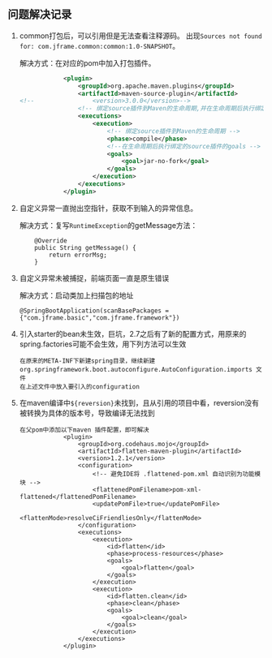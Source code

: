 ## 问题解决记录

1. common打包后，可以引用但是无法查看注释源码。 出现`Sources not found for: com.jframe.common:common:1.0-SNAPSHOT`。

   解决方式：在对应的pom中加入打包插件。

   ```xml
               <plugin>
                   <groupId>org.apache.maven.plugins</groupId>
                   <artifactId>maven-source-plugin</artifactId>
   <!--                <version>3.0.0</version>-->
                   <!-- 绑定source插件到Maven的生命周期,并在生命周期后执行绑定的source的goal -->
                   <executions>
                       <execution>
                           <!-- 绑定source插件到Maven的生命周期 -->
                           <phase>compile</phase>
                           <!--在生命周期后执行绑定的source插件的goals -->
                           <goals>
                               <goal>jar-no-fork</goal>
                           </goals>
                       </execution>
                   </executions>
               </plugin>
   ```

2. 自定义异常一直抛出空指针，获取不到输入的异常信息。

   解决方式：复写`RuntimeException`的getMessage方法：

   ```
       @Override
       public String getMessage() {
           return errorMsg;
       }
   ```

3. 自定义异常未被捕捉，前端页面一直是原生错误

   解决方式：启动类加上扫描包的地址

   ```
   @SpringBootApplication(scanBasePackages = {"com.jframe.basic","com.jframe.framework"})
   ```

4. 引入starter的bean未生效，巨坑，2.7之后有了新的配置方式，用原来的spring.factories可能不会生效，用下列方法可以生效

   ```
   在原来的META-INF下新建spring目录，继续新建org.springframework.boot.autoconfigure.AutoConfiguration.imports 文件
   在上述文件中放入要引入的configuration
   ```

4. 在maven编译中`${reversion}`未找到，且从引用的项目中看，reversion没有被转换为具体的版本号，导致编译无法找到

   ```
   在父pom中添加以下maven 插件配置，即可解决
               <plugin>
                   <groupId>org.codehaus.mojo</groupId>
                   <artifactId>flatten-maven-plugin</artifactId>
                   <version>1.2.1</version>
                   <configuration>
                       <!-- 避免IDE将 .flattened-pom.xml 自动识别为功能模块 -->
                       <flattenedPomFilename>pom-xml-flattened</flattenedPomFilename>
                       <updatePomFile>true</updatePomFile>
                       <flattenMode>resolveCiFriendliesOnly</flattenMode>
                   </configuration>
                   <executions>
                       <execution>
                           <id>flatten</id>
                           <phase>process-resources</phase>
                           <goals>
                               <goal>flatten</goal>
                           </goals>
                       </execution>
                       <execution>
                           <id>flatten.clean</id>
                           <phase>clean</phase>
                           <goals>
                               <goal>clean</goal>
                           </goals>
                       </execution>
                   </executions>
               </plugin>
   ```
   
   